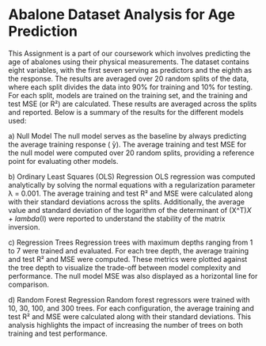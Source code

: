 # Abalone Dataset Analysis for Age Prediction
This Assignment is a part of our coursework which involves predicting the age of abalones using their physical measurements. The dataset contains eight variables, with the first seven serving as predictors and the eighth as the response. The results are averaged over 20 random splits of the data, where each split divides the data into 90% for training and 10% for testing. For each split, models are trained on the training set, and the training and test MSE (or R²) are calculated. These results are averaged across the splits and reported. Below is a summary of the results for the different models used:

a) Null Model
The null model serves as the baseline by always predicting the average training response ( ̄y). The average training and test MSE for the null model were computed over 20 random splits, providing a reference point for evaluating other models.

b) Ordinary Least Squares (OLS) Regression
OLS regression was computed analytically by solving the normal equations with a regularization parameter λ = 0.001. The average training and test R² and MSE were calculated along with their standard deviations across the splits. Additionally, the average value and standard deviation of the logarithm of the determinant of (X^T)*X + lambda*(I) were reported to understand the stability of the matrix inversion.

c) Regression Trees
Regression trees with maximum depths ranging from 1 to 7 were trained and evaluated. For each tree depth, the average training and test R² and MSE were computed. These metrics were plotted against the tree depth to visualize the trade-off between model complexity and performance. The null model MSE was also displayed as a horizontal line for comparison.

d) Random Forest Regression
Random forest regressors were trained with 10, 30, 100, and 300 trees. For each configuration, the average training and test R² and MSE were calculated along with their standard deviations. This analysis highlights the impact of increasing the number of trees on both training and test performance.
